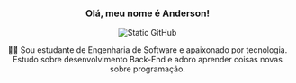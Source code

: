 <div align="center">

### Olá, meu nome é Anderson!

<img src="https://img.shields.io/static/v1?label=Overview&message=gabrielnips&color=79d4c0&style=for-the-badge&logo=GitHub" alt="Static GitHub">

<p>👨‍💻 Sou estudante de Engenharia de Software e apaixonado por tecnologia. Estudo sobre desenvolvimento Back-End e adoro aprender coisas novas sobre programação.</p>

</div>
